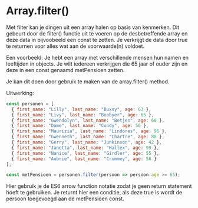 # Array.filter()

Met filter kan je dingen uit een array halen op basis van kenmerken.
Dit gebeurt door de filter() functie uit te voeren op de desbetreffende array en deze data in bijvoobeeld een const te zetten. Je verkrijgt de data door true te returnen voor alles wat aan de voorwaarde(n) voldoet.

Een voorbeeld:
Je hebt een array met verschillende mensen hun namen en leeftijden in objects. Je wilt iedereen verkrijgen die 65 jaar of ouder zijn en deze in een const genaamd metPensioen zetten.

Je kan dit doen door gebruik te maken van de array.filter() method.

Uitwerking:

```javascript
const personen = [
  { first_name: "Lilly", last_name: "Buxsy", age: 63 },
  { first_name: "Livy", last_name: "Boobyer", age: 65 },
  { first_name: "Gwendolyn", last_name: "Betjes", age: 60 },
  { first_name: "Dame", last_name: "Condy", age: 56 },
  { first_name: "Maurizia", last_name: "Lindores", age: 96 },
  { first_name: "Gwenneth", last_name: "Chartre", age: 88 },
  { first_name: "Gerry", last_name: "Junkinson", age: 42 },
  { first_name: "Janetta", last_name: "Hallex", age: 99 },
  { first_name: "Nanice", last_name: "Girdler", age: 55 },
  { first_name: "Aubrie", last_name: "Crummey", age: 56 }
];

const metPensioen = personen.filter(persoon => persoon.age >= 65);
```

Hier gebruik je de ES6 arrow function notatie zodat je geen return statement hoeft te gebruiken. Je returnt hier een conditie, als deze true is wordt de persoon toegevoegd aan de metPensioen const.
